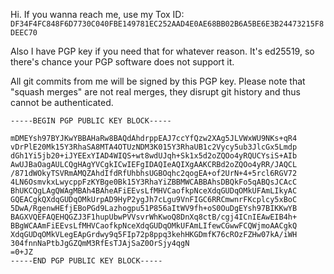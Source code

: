 Hi. If you wanna reach me, use my Tox ID: `DF34F4FC848F6D7730C040FBE149781EC252AAD4E0AE68BB02B6A5BE6E3B24473215F8DEEC70`

Also I have PGP key if you need that for whatever reason. It's ed25519, so there's chance your PGP software does not support it.

All git commits from me will be signed by this PGP key.
Please note that "squash merges" are not real merges, they disrupt git history and thus cannot be authenticated.

```
-----BEGIN PGP PUBLIC KEY BLOCK-----

mDMEYsh97BYJKwYBBAHaRw8BAQdAhdrppEAJ7ccYfQzw2XAg5JLVWxWU9NKs+qR4
vDrPlE20Mk15Y3RhaSA8MTA4OTUzNDM3K015Y3RhaUB1c2Vycy5ub3JlcGx5Lmdp
dGh1Yi5jb20+iJYEExYIAD4WIQS+wt8wdUJqh+Sk1x5d2oZQOo4yRQUCYsiS+AIb
AwUJBaOagAULCQgHAgYVCgkICwIEFgIDAQIeAQIXgAAKCRBd2oZQOo4yRR/JAQCL
/871dWOkyTSVRmAMQZAhdIfdRfUhbhsUGBOqhc2qogEA+of2UrN+4+5rcl6RGV72
4LN6OsmvkxLwycppFzKYBge0Bk15Y3RhaYiZBBMWCABBAhsDBQkFo5qABQsJCAcC
BhUKCQgLAgQWAgMBAh4BAheAFiEEvsLfMHVCaofkpNceXdqGUDqOMkUFAmLIkyAC
GQEACgkQXdqGUDqOMkUrpAD9HyP2ygJh7cLgu9VnFIGC6RRCmwnrFKcplcy5xBoC
5DwA/RgenwHEfjEBoPGd9Lazhogpu51P856aItWV9fh+oS0OuDgEYsh97BIKKwYB
BAGXVQEFAQEHQGZJ3F1hupUbwPVVsvrWhKwoQ8DnXq8ctB/cgj4ICnIEAwEIB4h+
BBgWCAAmFiEEvsLfMHVCaofkpNceXdqGUDqOMkUFAmLIfewCGwwFCQWjmoAACgkQ
XdqGUDqOMkVLegEApGrdwy9q5FIp72p8ppq3kehHKGDmfK76cROzFZHw07kA/iWH
304fnnNaPtbJgGZQmM3RfEsTJAjSaZ0OrSjy4qgN
=0+JZ
-----END PGP PUBLIC KEY BLOCK-----
```
